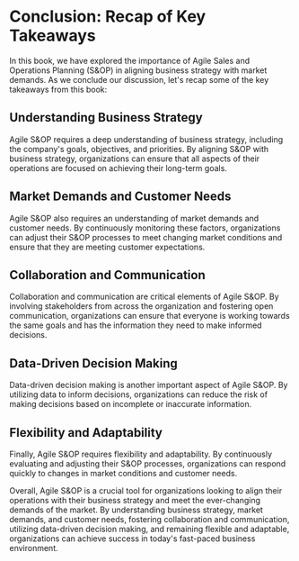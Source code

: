 Conclusion: Recap of Key Takeaways
==================================

In this book, we have explored the importance of Agile Sales and Operations Planning (S\&OP) in aligning business strategy with market demands. As we conclude our discussion, let's recap some of the key takeaways from this book:

Understanding Business Strategy
-------------------------------

Agile S\&OP requires a deep understanding of business strategy, including the company's goals, objectives, and priorities. By aligning S\&OP with business strategy, organizations can ensure that all aspects of their operations are focused on achieving their long-term goals.

Market Demands and Customer Needs
---------------------------------

Agile S\&OP also requires an understanding of market demands and customer needs. By continuously monitoring these factors, organizations can adjust their S\&OP processes to meet changing market conditions and ensure that they are meeting customer expectations.

Collaboration and Communication
-------------------------------

Collaboration and communication are critical elements of Agile S\&OP. By involving stakeholders from across the organization and fostering open communication, organizations can ensure that everyone is working towards the same goals and has the information they need to make informed decisions.

Data-Driven Decision Making
---------------------------

Data-driven decision making is another important aspect of Agile S\&OP. By utilizing data to inform decisions, organizations can reduce the risk of making decisions based on incomplete or inaccurate information.

Flexibility and Adaptability
----------------------------

Finally, Agile S\&OP requires flexibility and adaptability. By continuously evaluating and adjusting their S\&OP processes, organizations can respond quickly to changes in market conditions and customer needs.

Overall, Agile S\&OP is a crucial tool for organizations looking to align their operations with their business strategy and meet the ever-changing demands of the market. By understanding business strategy, market demands, and customer needs, fostering collaboration and communication, utilizing data-driven decision making, and remaining flexible and adaptable, organizations can achieve success in today's fast-paced business environment.
